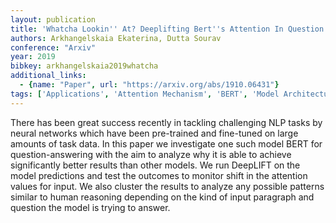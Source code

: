 ```yaml
---
layout: publication
title: 'Whatcha Lookin'' At? Deeplifting Bert''s Attention In Question Answering'
authors: Arkhangelskaia Ekaterina, Dutta Sourav
conference: "Arxiv"
year: 2019
bibkey: arkhangelskaia2019whatcha
additional_links:
  - {name: "Paper", url: "https://arxiv.org/abs/1910.06431"}
tags: ['Applications', 'Attention Mechanism', 'BERT', 'Model Architecture', 'RAG']
---
```

There has been great success recently in tackling challenging NLP tasks by neural networks which have been pre-trained and fine-tuned on large amounts of task data. In this paper we investigate one such model BERT for question-answering with the aim to analyze why it is able to achieve significantly better results than other models. We run DeepLIFT on the model predictions and test the outcomes to monitor shift in the attention values for input. We also cluster the results to analyze any possible patterns similar to human reasoning depending on the kind of input paragraph and question the model is trying to answer.
